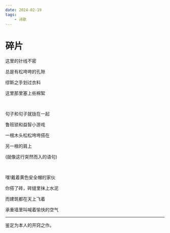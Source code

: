 ```yaml
---
date: 2024-02-19
tags:
	- 诗歌
---
```


# 碎片

这里的针线不密

总是有松垮垮的孔隙

缪斯之手划过衣料

这里那里塞上些棉絮

<br/>

句子和句子就拢在一起

鲁班锁和益智小游戏

一根木头松松垮垮搭在

另一根的肩上

(就像这行突然而入的语句)

<br/>

嘿!戴着黄色安全帽的家伙

你搭了砖，砖缝里抹上水泥

而建筑都在天上飞着

承重墙里叫喊着愉快的空气

---

鉴定为本人的开窍之作。